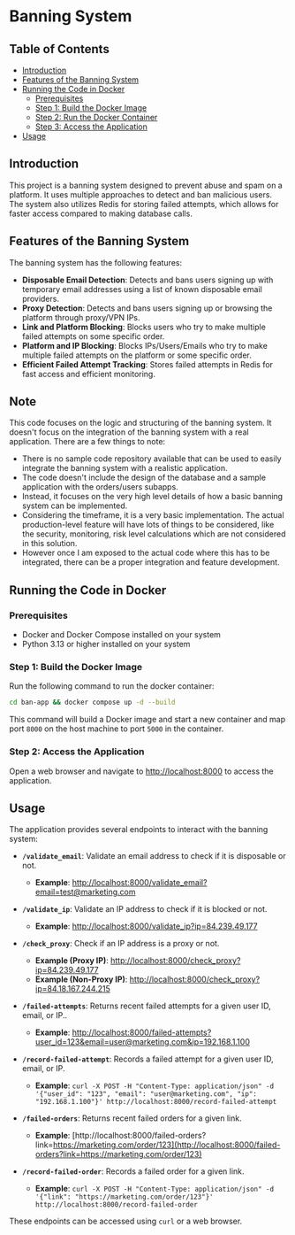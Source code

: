 # Banning System
## Table of Contents
- [Introduction](#introduction)
- [Features of the Banning System](#features-of-the-banning-system)
- [Running the Code in Docker](#running-the-code-in-docker)
  - [Prerequisites](#prerequisites)
  - [Step 1: Build the Docker Image](#step-1-build-the-docker-image)
  - [Step 2: Run the Docker Container](#step-2-run-the-docker-container)
  - [Step 3: Access the Application](#step-3-access-the-application)
- [Usage](#usage)

## Introduction
This project is a banning system designed to prevent abuse and spam on a platform. It uses multiple approaches to detect and ban malicious users. The system also utilizes Redis for storing failed attempts, which allows for faster access compared to making database calls.

## Features of the Banning System
The banning system has the following features:

- **Disposable Email Detection**: Detects and bans users signing up with temporary email addresses using a list of known disposable email providers.
- **Proxy Detection**: Detects and bans users signing up or browsing the platform through proxy/VPN IPs. 
- **Link and Platform Blocking**: Blocks users who try to make multiple failed attempts on some specific order.
- **Platform and IP Blocking**: Blocks IPs/Users/Emails who try to make multiple failed attempts on the platform or some specific order.
- **Efficient Failed Attempt Tracking**: Stores failed attempts in Redis for fast access and efficient monitoring. 

## Note

This code focuses on the logic and structuring of the banning system. It doesn't focus on the integration of the banning system with a real application. There are a few things to note:

* There is no sample code repository available that can be used to easily integrate the banning system with a realistic application.
* The code doesn't include the design of the database and a sample application with the orders/users subapps.
* Instead, it focuses on the very high level details of how a basic banning system can be implemented.
* Considering the timeframe, it is a very basic implementation. The actual production-level feature will have lots of things to be considered, like the security, monitoring, risk level calculations which are not considered in this solution.
* However once I am exposed to the actual code where this has to be integrated, there can be a proper integration and feature development.

## Running the Code in Docker

### Prerequisites
- Docker and Docker Compose installed on your system
- Python 3.13 or higher installed on your system

### Step 1: Build the Docker Image
Run the following command to run the docker container:

```bash
cd ban-app && docker compose up -d --build
```
This command will build a Docker image and start a new container and map port `8000` on the host machine to port `5000` in the container.

### Step 2: Access the Application
Open a web browser and navigate to [http://localhost:8000](http://localhost:8000) to access the application.

## Usage
The application provides several endpoints to interact with the banning system:

- **`/validate_email`**: Validate an email address to check if it is disposable or not.  
  - **Example**: [http://localhost:8000/validate_email?email=test@marketing.com](http://localhost:8000/validate_email?email=test@marketing.com)

- **`/validate_ip`**: Validate an IP address to check if it is blocked or not.  
  - **Example**: [http://localhost:8000/validate_ip?ip=84.239.49.177](http://localhost:8000/validate_ip?ip=84.239.49.177)

- **`/check_proxy`**: Check if an IP address is a proxy or not.  
  - **Example (Proxy IP)**: [http://localhost:8000/check_proxy?ip=84.239.49.177](http://localhost:8000/check_proxy?ip=84.239.49.177)  
  - **Example (Non-Proxy IP)**: [http://localhost:8000/check_proxy?ip=84.18.167.244.215](http://localhost:8000/check_proxy?ip=84.18.167.244.215)

- **`/failed-attempts`**: Returns recent failed attempts for a given user ID, email, or IP..  
  - **Example**: [http://localhost:8000/failed-attempts?user_id=123&email=user@marketing.com&ip=192.168.1.100](http://localhost:8000/failed-attempts?user_id=123&email=user@marketing.com&ip=192.168.1.100)

- **`/record-failed-attempt`**: Records a failed attempt for a given user ID, email, or IP.  
  - **Example**: ```curl -X POST -H "Content-Type: application/json" -d '{"user_id": "123", "email": "user@marketing.com", "ip": "192.168.1.100"}' http://localhost:8000/record-failed-attempt```

- **`/failed-orders`**: Returns recent failed orders for a given link.  
  - **Example**: [http://localhost:8000/failed-orders?link=https://marketing.com/order/123](http://localhost:8000/failed-orders?link=https://marketing.com/order/123) 

- **`/record-failed-order`**: Records a failed order for a given link.  
  - **Example**: ```curl -X POST -H "Content-Type: application/json" -d '{"link": "https://marketing.com/order/123"}' http://localhost:8000/record-failed-order```


These endpoints can be accessed using `curl` or a web browser.


